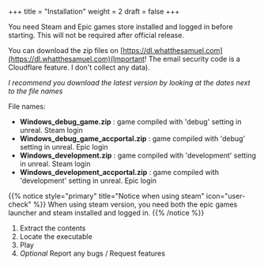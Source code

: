 +++
title = "Installation"
weight = 2
draft = false
+++
    
You need Steam and Epic games store installed and logged in before starting. This will not be required after official release.
    
You can download the zip files on [https://dl.whatthesamuel.com](https://dl.whatthesamuel.com)(Important! The email security code is a Cloudflare feature. I don't collect any data). 
    
*I recommend you download the latest version by looking at the dates next to the file names*
    
File names:
- **Windows_debug_game.zip** : game compiled with 'debug' setting in unreal. Steam login
- **Windows_debug_game_accportal.zip** : game compiled with 'debug' setting in unreal. Epic login
- **Windows_development.zip** : game compiled with 'development' setting in unreal. Steam login
- **Windows_development_accportal.zip** : game compiled with 'development' setting in unreal. Epic login


{{% notice style="primary" title="Notice when using steam" icon="user-check" %}}
When using steam version, you need both the epic games launcher and steam installed and logged in.
{{% /notice %}}

1. Extract the contents
2. Locate the executable
3. Play
4. *Optional* Report any bugs / Request features